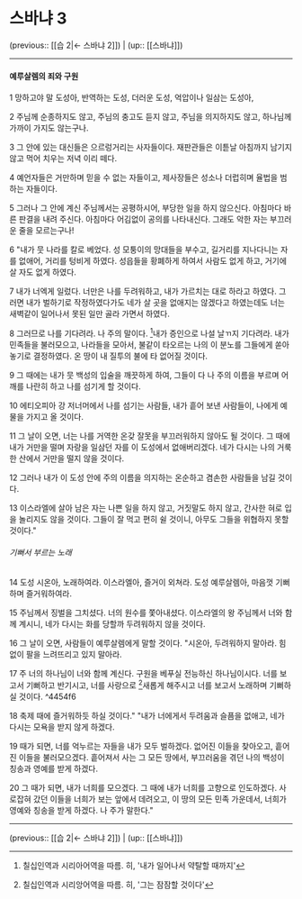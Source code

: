 # 스바냐 3

(previous:: [[습 2|← 스바냐 2]]) | (up:: [[스바냐]])

***


#### 예루살렘의 죄와 구원

1 
망하고야 말 도성아, 반역하는 도성, 더러운 도성, 억압이나 일삼는 도성아,


2 
주님께 순종하지도 않고, 주님의 충고도 듣지 않고, 주님을 의지하지도 않고, 하나님께 가까이 가지도 않는구나.


3 
그 안에 있는 대신들은  으르렁거리는 사자들이다. 재판관들은 이튿날 아침까지 남기지 않고 먹어 치우는 저녁 이리 떼다.


4 
예언자들은 거만하며 믿을 수 없는 자들이고, 제사장들은 성소나 더럽히며 율법을 범하는 자들이다.


5 
그러나 그 안에 계신 주님께서는 공평하시어, 부당한 일을 하지 않으신다. 아침마다 바른 판결을 내려 주신다. 아침마다 어김없이 공의를 나타내신다. 그래도 악한 자는 부끄러운 줄을 모르는구나!


6 
"내가 뭇 나라를 칼로 베었다. 성 모퉁이의 망대들을 부수고, 길거리를 지나다니는 자를 없애어, 거리를 텅비게 하였다. 성읍들을 황폐하게 하여서 사람도 없게 하고, 거기에 살 자도 없게 하였다.


7 
내가 너엑게 일렀다. 너만은 나를 두려워하고, 내가 가르치는 대로 하라고 하였다. 그러면 내가 벌하기로 작정하였다가도 네가 살 곳을 없애지는 않겠다고 하였는데도 너는 새벽같이 일어나서 못된 일만 골라 가면서 하였다.


8 
그러므로 나를 기다려라. 나 주의 말이다. [^1]내가 증인으로 나설 날ㄲ지 기다려라. 내가 민족들을 불러모으고, 나라들을 모아서, 불같이 타오르는 나의 이 분노를 그들에게 쏟아 놓기로 결정하였다. 온 땅이 내 질투의 불에 타 없어질 것이다.


9 
그 때에는 내가 뭇 백성의 입술을 깨끗하게 하여, 그들이 다 나 주의 이름을 부르며 어깨를 나란히 하고 나를 섬기게 할 것이다.


10 
에티오피아 강 저너머에서 나를 섬기는 사람들, 내가 흩어 보낸 사람들이, 나에게 예물을 가지고 올 것이다.


11 
그 날이 오면, 너는 나를 거역한 온갖 잘못을 부끄러워하지 않아도 될 것이다. 그 때에 내가 거만을 떨며 자랑을 일삼던 자를 이 도성에서 없애버리겠다. 네가 다시는 나의 거룩한 산에서 거만을 떨지 않을 것이다.


12 
그러나 내가 이 도성 안에 주의 이름을 의지하는 온순하고 겸손한 사람들을 남길 것이다.


13 
이스라엘에 살아 남은 자는 나쁜 일을 하지 않고, 거짓말도 하지 않고, 간사한 혀로 입을 놀리지도 않을 것이다. 그들이 잘 먹고 편히 쉴 것이니, 아무도 그들을 위협하지 못할 것이다."


###### 기뻐서 부르는 노래
14 
도성 시온아, 노래하여라. 이스라엘아, 즐거이 외쳐라. 도성 예루살렘아, 마음껏 기뻐하며 즐거워하여라.


15 
주님께서 징벌을 그치셨다. 너의 원수를 쫓아내셨다. 이스라엘의 왕 주님께서 너와 함께 계시니, 네가 다시는 화를 당할까 두려워하지 않을 것이다.


16 
그 날이 오면, 사람들이 예루살렘에게 말할 것이다. "시온아, 두려워하지 말아라. 힘없이 팔을 느려뜨리고 있지 말아라.


17 
주 너의 하나님이 너와 함께 계신다. 구원을 베푸실 전능하신 하나님이시다. 너를 보고서 기뻐하고 반기시고, 너를 사랑으로 [^2]새롭게 해주시고 너를 보고서 노래하며 기뻐하실 것이다. ^4454f6


18 
축제 때에 즐거워하듯 하실 것이다."
"내가 너에게서 두려움과 슬픔을 없애고, 네가 다시는 모욕을 받지 않게 하겠다.


19 
때가 되면, 너를 억누르는 자들을 내가 모두 벌하겠다. 없어진 이들을 찾아오고, 흩어진 이들을 불러모으겠다. 흩어져서 사는 그 모든 땅에서, 부끄러움을 겪던 나의 백성이 칭송과 영예를 받게 하겠다.


20 
그 때가 되면, 내가 너희를 모으겠다. 그 때에 내가 너희를 고향으로 인도하겠다. 사로잡혀 갔던 이들을 너희가 보는 앞에서 데려오고, 이 땅의 모든 민족 가운데서, 너희가 영예와 칭송을 받게 하겠다. 나 주가 말한다."


***

(previous:: [[습 2|← 스바냐 2]]) | (up:: [[스바냐]])

[^1]: 칠십인역과 시리아어역을 따름. 히, '내가 일어나서 약탈할 때까지'
[^2]: 칠십인역과 시리앙어역을 따름. 히, '그는 잠잠할 것이다'